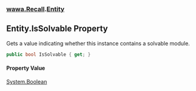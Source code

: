 ### [wawa.Recall](wawa.Recall.md 'wawa.Recall').[Entity](Entity.md 'wawa.Recall.Entity')

## Entity.IsSolvable Property

Gets a value indicating whether this instance contains a solvable module.

```csharp
public bool IsSolvable { get; }
```

#### Property Value
[System.Boolean](https://docs.microsoft.com/en-us/dotnet/api/System.Boolean 'System.Boolean')